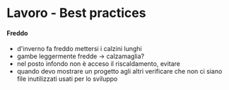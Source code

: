 # Lavoro - Best practices
#### Freddo
- d'inverno fa freddo mettersi i calzini lunghi
- gambe leggermente fredde -> calzamaglia?
- nel posto infondo non è acceso il riscaldamento, evitare
- quando devo mostrare un progetto agli altri verificare che non ci siano file inutilizzati usati per lo sviluppo
